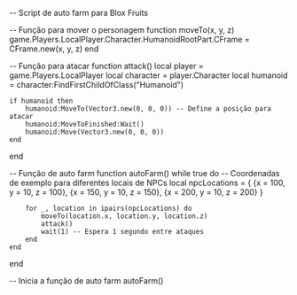 -- Script de auto farm para Blox Fruits

-- Função para mover o personagem
function moveTo(x, y, z)
    game.Players.LocalPlayer.Character.HumanoidRootPart.CFrame = CFrame.new(x, y, z)
end

-- Função para atacar
function attack()
    local player = game.Players.LocalPlayer
    local character = player.Character
    local humanoid = character:FindFirstChildOfClass("Humanoid")
    
    if humanoid then
        humanoid:MoveTo(Vector3.new(0, 0, 0)) -- Define a posição para atacar
        humanoid:MoveToFinished:Wait()
        humanoid:Move(Vector3.new(0, 0, 0))
    end
end

-- Função de auto farm
function autoFarm()
    while true do
        -- Coordenadas de exemplo para diferentes locais de NPCs
        local npcLocations = {
            {x = 100, y = 10, z = 100},
            {x = 150, y = 10, z = 150},
            {x = 200, y = 10, z = 200}
        }
        
        for _, location in ipairs(npcLocations) do
            moveTo(location.x, location.y, location.z)
            attack()
            wait(1) -- Espera 1 segundo entre ataques
        end
    end
end

-- Inicia a função de auto farm
autoFarm()
